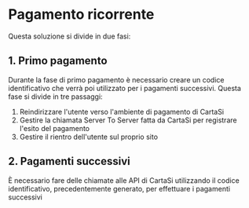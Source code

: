 # Pagamento ricorrente
Questa soluzione si divide in due fasi:

## 1. Primo pagamento
Durante la fase di primo pagamento è necessario creare un codice identificativo che verrà poi utilizzato per i pagamenti successivi. Questa fase si divide in tre passaggi:
1. Reindirizzare l'utente verso l'ambiente di pagamento di CartaSi
2. Gestire la chiamata Server To Server fatta da CartaSi per registrare l'esito del pagamento
3. Gestire il rientro dell'utente sul proprio sito

## 2. Pagamenti successivi
&Egrave; necessario fare delle chiamate alle API di CartaSi utilizzando il codice identificativo, precedentemente generato, per effettuare i pagamenti successivi